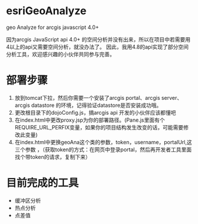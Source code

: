 # esriGeoAnalyze
geo Analyze for arcgis javascript 4.0+

因为arcgis JavaScript api 4.0+ 的空间分析并没有出来，所以在项目中若需要用 4以上的api又需要空间分析，就没办法了。
因此，我用4.8的api实现了部分空间分析工具，欢迎感兴趣的小伙伴共同参与完善。


# 部署步骤
1. 放到tomcat下拉，然后你需要一个安装了arcgis portal、arcgis server、arcgis datastore 的环境，记得验证datastore是否安装成功哦。
2. 更改根目录下的dojoConfig.js，搞arcgis api 开发的小伙伴应该都懂吧
3. 在index.html中更改proxy.jsp为你的部署路径。(Pane.js里面有个REQUIRE_URL_PERFIX变量，如果你的项目结构发生改变的话，可能需要修改此变量)
4. 在index.html中更换geoAna这个类的参数，token，username，portalUrl,这三个参数 ，（获取token的方式：在网页中登录portal，然后再开发者工具里面找个带token的请求，复制下来）

# 目前完成的工具 
+ 缓冲区分析
+ 热点分析
+ 点差值
